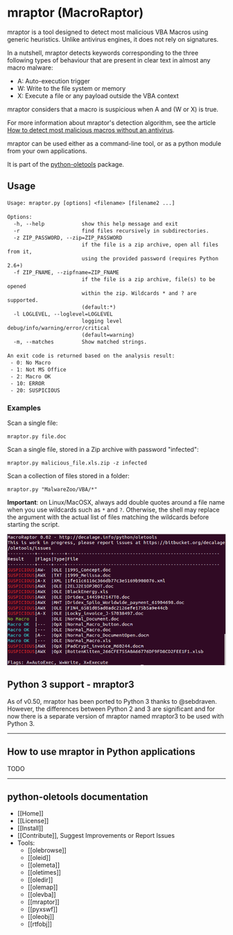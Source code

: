 mraptor (MacroRaptor)
=====================

mraptor is a tool designed to detect most malicious VBA Macros using
generic heuristics. Unlike antivirus engines, it does not rely on signatures.

In a nutshell, mraptor detects keywords corresponding to the three
following types of behaviour that are present in clear text in almost
any macro malware:
- A: Auto-execution trigger
- W: Write to the file system or memory
- X: Execute a file or any payload outside the VBA context

mraptor considers that a macro is suspicious when A and (W or X) is true.

For more information about mraptor's detection algorithm, see the article
[How to detect most malicious macros without an antivirus](http://www.decalage.info/mraptor).

mraptor can be used either as a command-line tool, or as a python module
from your own applications.

It is part of the [python-oletools](http://www.decalage.info/python/oletools) package.

## Usage

```text
Usage: mraptor.py [options] <filename> [filename2 ...]

Options:
  -h, --help            show this help message and exit
  -r                    find files recursively in subdirectories.
  -z ZIP_PASSWORD, --zip=ZIP_PASSWORD
                        if the file is a zip archive, open all files from it,
                        using the provided password (requires Python 2.6+)
  -f ZIP_FNAME, --zipfname=ZIP_FNAME
                        if the file is a zip archive, file(s) to be opened
                        within the zip. Wildcards * and ? are supported.
                        (default:*)
  -l LOGLEVEL, --loglevel=LOGLEVEL
                        logging level debug/info/warning/error/critical
                        (default=warning)
  -m, --matches         Show matched strings.

An exit code is returned based on the analysis result:
 - 0: No Macro
 - 1: Not MS Office
 - 2: Macro OK
 - 10: ERROR
 - 20: SUSPICIOUS
```

### Examples

Scan a single file:

```text
mraptor.py file.doc
```

Scan a single file, stored in a Zip archive with password "infected":

```text
mraptor.py malicious_file.xls.zip -z infected
```

Scan a collection of files stored in a folder:

```text
mraptor.py "MalwareZoo/VBA/*"
```

**Important**: on Linux/MacOSX, always add double quotes around a file name when you use
wildcards such as `*` and `?`. Otherwise, the shell may replace the argument with the actual
list of files matching the wildcards before starting the script.

![](mraptor1.png)

## Python 3 support - mraptor3

As of v0.50, mraptor has been ported to Python 3 thanks to @sebdraven.
However, the differences between Python 2 and 3 are significant and for now
there is a separate version of mraptor named mraptor3 to be used with
Python 3.


--------------------------------------------------------------------------
    
## How to use mraptor in Python applications

TODO


--------------------------------------------------------------------------

python-oletools documentation
-----------------------------

- [[Home]]
- [[License]]
- [[Install]]
- [[Contribute]], Suggest Improvements or Report Issues
- Tools:
	- [[olebrowse]]
	- [[oleid]]
	- [[olemeta]]
	- [[oletimes]]
	- [[oledir]]
	- [[olemap]]
	- [[olevba]]
	- [[mraptor]]
	- [[pyxswf]]
	- [[oleobj]]
	- [[rtfobj]]
